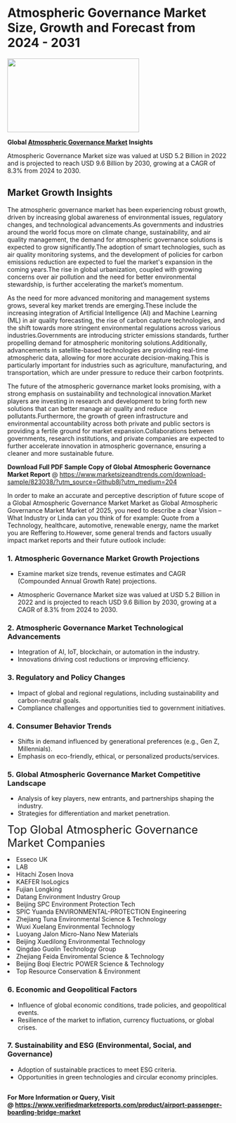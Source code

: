 <H1>Atmospheric Governance Market Size, Growth and Forecast from 2024 - 2031</H1><img class="aligncenter size-medium wp-image-584254" src="https://thirdeyenews.in/wp-content/uploads/2024/09/Global-Market-Research-300x168.jpeg" alt="" width="300" height="168" /><p><strong>Global&nbsp;<a href="https://www.marketsizeandtrends.com/download-sample/823038/?utm_source=Github8j?utm_medium=204">Atmospheric Governance Market</a> Insights</strong></p><p>Atmospheric Governance Market size was valued at USD 5.2 Billion in 2022 and is projected to reach USD 9.6 Billion by 2030, growing at a CAGR of 8.3% from 2024 to 2030.</p><p><h2>Market Growth Insights</h2> <p>The atmospheric governance market has been experiencing robust growth, driven by increasing global awareness of environmental issues, regulatory changes, and technological advancements.As governments and industries around the world focus more on climate change, sustainability, and air quality management, the demand for atmospheric governance solutions is expected to grow significantly.The adoption of smart technologies, such as air quality monitoring systems, and the development of policies for carbon emissions reduction are expected to fuel the market's expansion in the coming years.The rise in global urbanization, coupled with growing concerns over air pollution and the need for better environmental stewardship, is further accelerating the market’s momentum.</p> <p>As the need for more advanced monitoring and management systems grows, several key market trends are emerging.These include the increasing integration of Artificial Intelligence (AI) and Machine Learning (ML) in air quality forecasting, the rise of carbon capture technologies, and the shift towards more stringent environmental regulations across various industries.Governments are introducing stricter emissions standards, further propelling demand for atmospheric monitoring solutions.Additionally, advancements in satellite-based technologies are providing real-time atmospheric data, allowing for more accurate decision-making.This is particularly important for industries such as agriculture, manufacturing, and transportation, which are under pressure to reduce their carbon footprints.</p> <p>The future of the atmospheric governance market looks promising, with a strong emphasis on sustainability and technological innovation.Market players are investing in research and development to bring forth new solutions that can better manage air quality and reduce pollutants.Furthermore, the growth of green infrastructure and environmental accountability across both private and public sectors is providing a fertile ground for market expansion.Collaborations between governments, research institutions, and private companies are expected to further accelerate innovation in atmospheric governance, ensuring a cleaner and more sustainable future.</p> <p><span class=""><strong>Download Full PDF Sample Copy of Global Atmospheric Governance Market Report</strong> @ <a href="https://www.marketsizeandtrends.com/download-sample/823038/?utm_source=Github8j?utm_medium=204" target="_blank">https://www.marketsizeandtrends.com/download-sample/823038/?utm_source=Github8j?utm_medium=204</a></span></p><p>In order to make an accurate and perceptive description of future scope of a Global&nbsp;Atmospheric Governance Market Market as Global&nbsp;Atmospheric Governance Market Market of 2025, you need to describe a clear Vision &ndash; What Industry or Linda can you think of for example: Quote from a Technology, healthcare, automotive, renewable energy, name the market you are Reffering to.However, some general trends and factors usually impact market reports and their future outlook include:</p><h3>1.&nbsp;<strong>Atmospheric Governance Market Growth Projections</strong></h3><ul><li>Examine market size trends, revenue estimates and CAGR (Compounded Annual Growth Rate) projections.</li><li><p>Atmospheric Governance Market size was valued at USD 5.2 Billion in 2022 and is projected to reach USD 9.6 Billion by 2030, growing at a CAGR of 8.3% from 2024 to 2030.</p></li></ul><h3>2.&nbsp;<strong>Atmospheric Governance Market Technological Advancements</strong></h3><ul><li>Integration of AI, IoT, blockchain, or automation in the industry.</li><li>Innovations driving cost reductions or improving efficiency.</li></ul><h3>3.&nbsp;<strong>Regulatory and Policy Changes</strong></h3><ul><li>Impact of global and regional regulations, including sustainability and carbon-neutral goals.</li><li>Compliance challenges and opportunities tied to government initiatives.</li></ul><h3>4.&nbsp;<strong>Consumer Behavior Trends</strong></h3><ul><li>Shifts in demand influenced by generational preferences (e.g., Gen Z, Millennials).</li><li>Emphasis on eco-friendly, ethical, or personalized products/services.</li></ul><h3>5.&nbsp;<strong>Global Atmospheric Governance Market Competitive Landscape</strong></h3><ul><li>Analysis of key players, new entrants, and partnerships shaping the industry.</li><li>Strategies for differentiation and market penetration.</li></ul><p data-pm-slice="1 1 []"><span style="color: inherit; font-family: inherit; font-size: 25px;">Top Global Atmospheric Governance Market Companies</span></p><div class="" data-test-id=""><p><li>Esseco UK</li><li> LAB</li><li> Hitachi Zosen Inova</li><li> KAEFER IsoLogics</li><li> Fujian Longking</li><li> Datang Environment Industry Group</li><li> Beijing SPC Environment Protection Tech</li><li> SPIC Yuanda ENVIRONMENTAL-PROTECTION Engineering</li><li> Zhejiang Tuna Environmental Science & Technology</li><li> Wuxi Xuelang Environmental Technology</li><li> Luoyang Jalon Micro-Nano New Materials</li><li> Beijing Xuedilong Environmental Technology</li><li> Qingdao Guolin Technology Group</li><li> Zhejiang Feida Enviromental Science & Technology</li><li> Beijing Boqi Electric POWER Science & Technology</li><li> Top Resource Conservation & Environment</li></p></div><h3>6.&nbsp;<strong>Economic and Geopolitical Factors</strong></h3><ul><li>Influence of global economic conditions, trade policies, and geopolitical events.</li><li>Resilience of the market to inflation, currency fluctuations, or global crises.</li></ul><h3>7.&nbsp;<strong>Sustainability and ESG (Environmental, Social, and Governance)</strong></h3><ul><li>Adoption of sustainable practices to meet ESG criteria.</li><li>Opportunities in green technologies and circular economy principles.</li></ul><h2><strong style="font-size: 14px;">For More Information or Query, Visit @&nbsp;</strong><a style="background-color: #ffffff; font-size: 14px;" href="https://www.marketsizeandtrends.com/report/atmospheric-governance-market/" target="_blank">https://www.verifiedmarketreports.com/product/airport-passenger-boarding-bridge-market</a></h2>